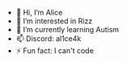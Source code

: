 - 👋 Hi, I’m Alice
- 👀 I’m interested in Rizz
- 🌱 I’m currently learning Autism
- 📫 Discord: al1ce4k
- ⚡ Fun fact: I can't code

<!---
al1ce4k/al1ce4k is a ✨ special ✨ repository because its `README.md` (this file) appears on your GitHub profile.
You can click the Preview link to take a look at your changes.
--->
